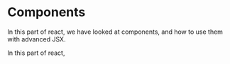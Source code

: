 # Components

In this part of react, we have looked at components, and how to use them with advanced JSX.

In this part of react,